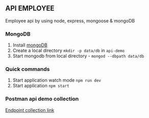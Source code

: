 ## API EMPLOYEE
Employee api by using node, express, mongoose & mongoDB

### MongoDB

1. Install [mongoDB](https://docs.mongodb.com/manual/tutorial/install-mongodb-on-os-x/)
1. Create a local directory `mkdir -p data/db` in `api-demo`
1. Start mongodb from local directory - `mongod --dbpath data/db`

### Quick commands

1. Start application watch mode `npm run dev`
1. Start application `npm start`

### Postman api demo collection

[Endpoint collection link](https://www.getpostman.com/collections/a82ec0d062ee11b1140c)